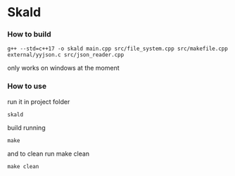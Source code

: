 # Skald

### How to build

 ```
g++ --std=c++17 -o skald main.cpp src/file_system.cpp src/makefile.cpp external/yyjson.c src/json_reader.cpp
 ```

only works on windows at the moment

### How to use

run it in project folder
 ```
skald
 ```
build running
 ```
make
 ```
and to clean run make clean
 ```
make clean
 ```
